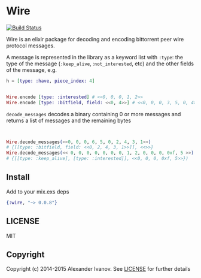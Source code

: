 Wire
====

[![Build Status](https://travis-ci.org/alehander42/wire.svg)](https://travis-ci.org/alehander42/wire/)

Wire is an elixir package for decoding and encoding
bittorrent peer wire protocol messages.


A message is represented in the library as a keyword list with
`:type`: the type of the message (`:keep_alive`, :`not_interested`, etc)
and the other fields of the message, e.g.

```elixir
h = [type: :have, piece_index: 4]
```

```elixir

Wire.encode [type: :interested] # <<0, 0, 0, 1, 2>>
Wire.encode [type: :bitfield, field: <<0, 4>>] # <<0, 0, 0, 3, 5, 0, 4>>
```

`decode_messages` decodes a binary containing 0 or more messages and
returns a list of messages and the remaining bytes

```elixir


Wire.decode_messages(<<0, 0, 0, 6, 5, 0, 2, 4, 3, 1>>)
# {[[type: :bitfield, field: <<0, 2, 4, 3, 1>>]], <<>>}
Wire.decode_messages(<< 0, 0, 0, 0, 0, 0, 0, 1, 2, 0, 0, 0, 0xf, 5 >>)
# {[[type: :keep_alive], [type: :interested]], <<0, 0, 0, 0xf, 5>>})


```

## Install

Add to your mix.exs deps

```elixir
{:wire, "~> 0.0.8"}
```

## LICENSE

MIT

## Copyright

Copyright (c) 2014-2015 Alexander Ivanov. See [LICENSE](LICENSE) for further details




